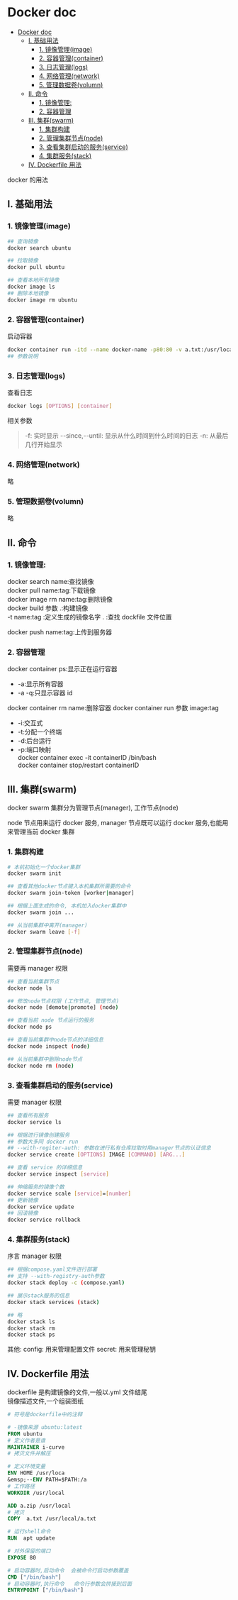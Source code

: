 # Docker doc

<!-- @import "[TOC]" {cmd="toc" depthFrom=1 depthTo=6 orderedList=false} -->

<!-- code_chunk_output -->

- [Docker doc](#docker-doc)
  - [I. 基础用法](#i-基础用法)
    - [1. 镜像管理(image)](#1-镜像管理image)
    - [2. 容器管理(container)](#2-容器管理container)
    - [3. 日志管理(logs)](#3-日志管理logs)
    - [4. 网络管理(network)](#4-网络管理network)
    - [5. 管理数据卷(volumn)](#5-管理数据卷volumn)
  - [II. 命令](#ii-命令)
    - [1. 镜像管理:](#1-镜像管理)
    - [2. 容器管理](#2-容器管理)
  - [III. 集群(swarm)](#iii-集群swarm)
    - [1. 集群构建](#1-集群构建)
    - [2. 管理集群节点(node)](#2-管理集群节点node)
    - [3. 查看集群启动的服务(service)](#3-查看集群启动的服务service)
    - [4. 集群服务(stack)](#4-集群服务stack)
  - [IV. Dockerfile 用法](#iv-dockerfile-用法)

<!-- /code_chunk_output -->

docker 的用法

## I. 基础用法

### 1. 镜像管理(image)

```bash
## 查询镜像
docker search ubuntu

## 拉取镜像
docker pull ubuntu

## 查看本地所有镜像
docker image ls
## 删除本地镜像
docker image rm ubuntu
```

### 2. 容器管理(container)

启动容器

```bash
docker container run -itd --name docker-name -p80:80 -v a.txt:/usr/local/a.txt ubuntu /bin/bash
## 参数说明
```

### 3. 日志管理(logs)

查看日志

```bash
docker logs [OPTIONS] [container]
```

相关参数

> -f: 实时显示
> --since,--until: 显示从什么时间到什么时间的日志
> -n: 从最后几行开始显示

### 4. 网络管理(network)

略

### 5. 管理数据卷(volumn)

略

## II. 命令

### 1. 镜像管理:

docker search name:查找镜像  
 docker pull name:tag:下载镜像  
 docker image rm name:tag:删除镜像  
 docker build 参数 .:构建镜像  
 -t name:tag :定义生成的镜像名字
. :查找 dockfile 文件位置

docker push name:tag:上传到服务器

### 2. 容器管理

docker container ps:显示正在运行容器

- -a:显示所有容器
- -a -q:只显示容器 id

docker container rm name:删除容器
docker container run 参数 image:tag

- -i:交互式
- -t:分配一个终端
- -d:后台运行
- -p:端口映射  
  docker container exec -it containerID /bin/bash  
  docker container stop/restart containerID

## III. 集群(swarm)

docker swarm 集群分为管理节点(manager), 工作节点(node)

node 节点用来运行 docker 服务, manager 节点既可以运行 docker 服务,也能用来管理当前 docker 集群

### 1. 集群构建

```bash
# 本机初始化一个docker集群
docker swarm init

## 查看其他docker节点键入本机集群所需要的命令
docker swarm join-token [worker|manager]

## 根据上面生成的命令, 本机加入docker集群中
docker swarm join ...

## 从当前集群中离开(manager)
docker swarm leave [-f]
```

### 2. 管理集群节点(node)

需要再 manager 权限

```bash
## 查看当前集群节点
docker node ls

## 修改node节点权限 (工作节点, 管理节点)
docker node [demote|promote] (node)

## 查看当前 node 节点运行的服务
docker node ps

## 查看当前集群中node节点的详细信息
docker node inspect (node)

## 从当前集群中删除node节点
docker node rm (node)
```

### 3. 查看集群启动的服务(service)

需要 manager 权限

```bash
## 查看所有服务
docker service ls

## 根据进行镜像创建服务
## 参数大多同 docker run
## --with-regiter-auth: 参数在进行私有仓库拉取时用manager节点的认证信息
docker service create [OPTIONS] IMAGE [COMMAND] [ARG...]

## 查看 service 的详细信息
docker service inspect [service]

## 伸缩服务的镜像个数
docker service scale [service]=[number]
## 更新镜像
docker service update
## 回滚镜像
docker service rollback
```

### 4. 集群服务(stack)

序言 manager 权限

```bash
## 根据compose.yaml文件进行部署
## 支持 --with-registry-auth参数
docker stack deploy -c (compose.yaml)

## 展示stack服务的信息
docker stack services (stack)

## 略
docker stack ls
docker stack rm
docker stack ps
```

其他:
config: 用来管理配置文件
secret: 用来管理秘钥

## IV. Dockerfile 用法

dockerfile 是构建镜像的文件,一般以.yml 文件结尾  
镜像描述文件,一个组装图纸

```Dockerfile
# 符号是dockerfile中的注释

# -镜像来源 ubuntu:latest
FROM ubuntu
# 定义作者是谁
MAINTAINER i-curve
# 拷贝文件并解压

# 定义环境变量
ENV HOME /usr/loca
&emsp;--ENV PATH=$PATH:/a
# 工作路径
WORKDIR /usr/local

ADD a.zip /usr/local
# 拷贝
COPY  a.txt /usr/local/a.txt

# 运行shell命令
RUN  apt update

# 对外保留的端口
EXPOSE 80

# 启动容器时,启动命令  会被命令行启动参数覆盖
CMD ["/bin/bash"]
# 启动容器时,执行命令   命令行参数会拼接到后面
ENTRYPOINT ["/bin/bash"]
```
